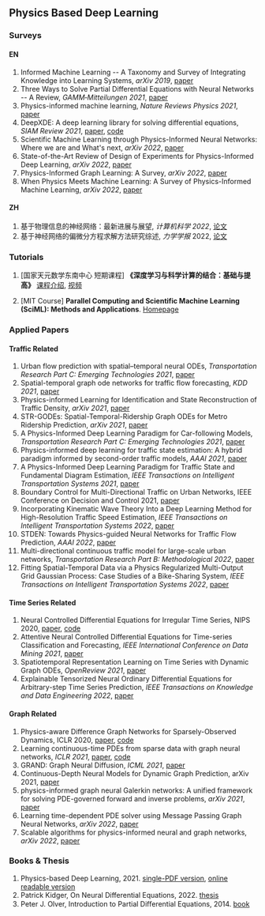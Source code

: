 ## Physics Based Deep Learning

### Surveys
#### EN
1. Informed Machine Learning -- A Taxonomy and Survey of Integrating Knowledge into Learning Systems, *arXiv 2019*, [paper](https://arxiv.org/abs/1903.12394) 
2. Three Ways to Solve Partial Differential Equations with Neural Networks -- A Review, *GAMM‐Mitteilungen 2021*, [paper](https://arxiv.org/pdf/2102.11802.pdf)
3. Physics-informed machine learning, *Nature Reviews Physics 2021*, [paper](https://www.nature.com/articles/s42254-021-00314-5)
4. DeepXDE: A deep learning library for solving differential equations, *SIAM Review 2021*, [paper](https://epubs.siam.org/doi/abs/10.1137/19M1274067), [code](https://github.com/lululxvi/deepxde)
5. Scientific Machine Learning through Physics-Informed Neural Networks: Where we are and What's next, *arXiv 2022*, [paper](https://arxiv.org/abs/2201.05624)
6. State-of-the-Art Review of Design of Experiments for Physics-Informed Deep Learning, *arXiv 2022*, [paper](https://arxiv.org/abs/2202.06416)
7. Physics-Informed Graph Learning: A Survey, *arXiv 2022*, [paper](https://arxiv.org/abs/2202.10679)
8. When Physics Meets Machine Learning: A Survey of Physics-Informed Machine Learning, *arXiv 2022*, [paper](https://arxiv.org/abs/2203.16797)
#### ZH
1. 基于物理信息的神经网络：最新进展与展望, *计算机科学 2022*, [论文](https://www.jsjkx.com/CN/Y2022/V49/I4/254)
2. 基于神经网络的偏微分方程求解方法研究综述, *力学学报* 2022, [论文](https://pubs.cstam.org.cn/article/doi/10.6052/0459-1879-21-617)


### Tutorials

1. [国家天元数学东南中心 短期课程] **《深度学习与科学计算的结合：基础与提高》** [课程介绍](http://tianyuan.xmu.edu.cn/cn/MiniCourses/637.html), [视频](https://www.bilibili.com/video/BV1B3411j7of/)

2. [MIT Course] **Parallel Computing and Scientific Machine Learning (SciML): Methods and Applications**. [Homepage](https://book.sciml.ai/)

### Applied Papers

#### Traffic Related

1. Urban flow prediction with spatial–temporal neural ODEs, *Transportation Research Part C: Emerging Technologies 2021*, [paper](https://www.sciencedirect.com/science/article/pii/S0968090X2030810X?casa_token=HLbQCcOzBfIAAAAA:LkxJZcIiEQtVEc0NFrer-FOQk_LZJgldp_j6RxJAaAX9hkcjH1APvRDvfshtRY40j2JkswMBoQ)
2. Spatial-temporal graph ode networks for traffic flow forecasting, *KDD 2021*, [paper](https://dl.acm.org/doi/abs/10.1145/3447548.3467430?casa_token=Iwkpbx-jan4AAAAA:WA_NcQSiHp7Pz5WbSduQvqRLfmeXoE-BhvSo_nrjWS5AbYyNZNFTYYs0bwFD68Uyd_MnwOTwq2zQOQ)
3. Physics-informed Learning for Identification and State Reconstruction of Traffic Density, *arXiv 2021*, [paper](https://arxiv.org/abs/2103.13852)
4. STR-GODEs: Spatial-Temporal-Ridership Graph ODEs for Metro Ridership Prediction, *arXiv 2021*, [paper](https://arxiv.org/abs/2107.04980)
5. A Physics-Informed Deep Learning Paradigm for Car-following Models, *Transportation Research Part C: Emerging Technologies 2021*, [paper](https://www.sciencedirect.com/science/article/pii/S0968090X21002539?casa_token=HOt_zIw9cksAAAAA:NlezNM9_93WEhfR7dDIa-U23wM0er4OimCf_jrc-wkJ5GX8nf8MKHHMYoMW8u6tlmHRvgGz-ZA)
6. Physics-informed deep learning for traffic state estimation: A hybrid paradigm informed by second-order traffic models, *AAAI 2021*, [paper](https://www.aaai.org/AAAI21Papers/AAAI-3617.ShiR.pdf)
7. A Physics-Informed Deep Learning Paradigm for Traffic State and Fundamental Diagram Estimation, *IEEE Transactions on Intelligent Transportation Systems 2021*, [paper](https://ieeexplore.ieee.org/abstract/document/9531557)
8. Boundary Control for Multi-Directional Traffic on Urban Networks, IEEE Conference on Decision and Control 2021, [paper](https://hal.archives-ouvertes.fr/hal-03182546/)
9. Incorporating Kinematic Wave Theory Into a Deep Learning Method for High-Resolution Traffic Speed Estimation, *IEEE Transactions on Intelligent Transportation Systems 2022*, [paper](https://ieeexplore.ieee.org/abstract/document/9740401)
10. STDEN: Towards Physics-guided Neural Networks for Traffic Flow Prediction, *AAAI 2022*, [paper](https://www.aaai.org/AAAI22Papers/AAAI-211.JiJ.pdf)
11. Multi-directional continuous traffic model for large-scale urban networks, *Transportation Research Part B: Methodological 2022*, [paper](https://www.sciencedirect.com/science/article/pii/S0191261522000303?casa_token=oqpofNHOmjsAAAAA:qpQ1A15Y2axDrxV9zMraZ1wS_8_NMYs6GjooQCWyFl-8Z7siWJ92OMiQ0N6xMXh5VKsSXdBfsw)
12. Fitting Spatial-Temporal Data via a Physics Regularized Multi-Output Grid Gaussian Process: Case Studies of a Bike-Sharing System, *IEEE Transactions on Intelligent Transportation Systems 2022*, [paper](https://ieeexplore.ieee.org/abstract/document/9774971)

#### Time Series Related

1. Neural Controlled Differential Equations for Irregular Time Series, NIPS 2020, [paper](https://arxiv.org/abs/2005.08926), [code](https://github.com/patrick-kidger/NeuralCDE)
2. Attentive Neural Controlled Differential Equations for Time-series Classification and Forecasting, *IEEE International Conference on Data Mining 2021*, [paper](https://ieeexplore.ieee.org/abstract/document/9679144)
3. Spatiotemporal Representation Learning on Time Series with Dynamic Graph ODEs, *OpenReview 2021*, [paper](https://openreview.net/forum?id=Jh9VxCkrEZn)
4. Explainable Tensorized Neural Ordinary Differential Equations for Arbitrary-step Time Series Prediction, *IEEE Transactions on Knowledge and Data Engineering 2022*, [paper](https://ieeexplore.ieee.org/abstract/document/9757812)

#### Graph Related

1. Physics-aware Difference Graph Networks for Sparsely-Observed Dynamics, ICLR 2020, [paper](https://openreview.net/forum?id=r1gelyrtwH), [code](https://github.com/USC-Melady/ICLR2020-PADGN?utm_source=catalyzex.com)
2. Learning continuous-time PDEs from sparse data with graph neural networks, *ICLR 2021*, [paper](https://arxiv.org/abs/2006.08956), [code](https://github.com/yakovlev31/graphpdes_experiments)
3. GRAND: Graph Neural Diffusion, *ICML 2021*, [paper](https://arxiv.org/abs/2106.10934)
4. Continuous-Depth Neural Models for Dynamic Graph Prediction, arXiv 2021, [paper](https://arxiv.org/abs/2106.11581)
5. physics-informed graph neural Galerkin networks: A unified framework for solving PDE-governed forward and inverse problems, *arXiv 2021*, [paper](https://arxiv.org/abs/2107.12146)
6. Learning time-dependent PDE solver using Message Passing Graph Neural Networks, *arXiv 2022*, [paper](https://arxiv.org/abs/2204.07651)
7. Scalable algorithms for physics-informed neural and graph networks, *arXiv 2022*, [paper](https://arxiv.org/abs/2205.08332)

### Books & Thesis

1. Physics-based Deep Learning, 2021. [single-PDF version](https://arxiv.org/abs/2109.05237), [online readable version](https://physicsbaseddeeplearning.org/intro.html)
2. Patrick Kidger, On Neural Differential Equations, 2022. [thesis](https://arxiv.org/pdf/2202.02435.pdf)
3. Peter J. Olver, Introduction to Partial Diﬀerential Equations, 2014. [book](https://www.usb.ac.ir/FileStaff/3223_2019-10-28-13-12-55.pdf)
